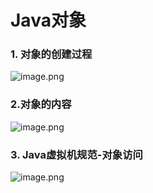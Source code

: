 # Java对象


### 1. 对象的创建过程
![image.png](https://cdn.nlark.com/yuque/0/2021/png/454950/1634019401057-f4a00b3f-2efd-4d13-a270-3f864cb1174f.png#clientId=uee571553-d74b-4&from=paste&height=3557&id=u83cbae96&name=image.png&originHeight=3557&originWidth=866&originalType=binary&ratio=1&size=760577&status=done&style=none&taskId=uee7430a7-3393-4986-80f7-3ae97eba0a0&width=866)

### 2.对象的内容
![image.png](https://cdn.nlark.com/yuque/0/2021/png/454950/1634019973886-18ca017a-88d4-4529-a332-1b6227298dfd.png#clientId=udd4995a8-b767-4&from=paste&height=2004&id=ub890a321&name=image.png&originHeight=2004&originWidth=892&originalType=binary&ratio=1&size=446104&status=done&style=none&taskId=u3281f9c8-b70d-48ce-a75c-90f2192541f&width=892)
### 3. Java虚拟机规范-对象访问
![image.png](https://cdn.nlark.com/yuque/0/2021/png/454950/1634020915464-0ea34d35-242a-49ee-9e4e-7d3ebd0b6bee.png#clientId=uee571553-d74b-4&from=paste&height=1418&id=u4a9f1af3&name=image.png&originHeight=1418&originWidth=850&originalType=binary&ratio=1&size=285973&status=done&style=none&taskId=u3cc181c8-0fe4-406c-8bd4-c166c6eb7a6&width=850)
